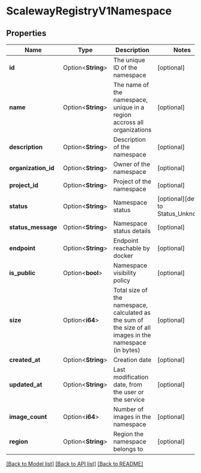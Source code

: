 # ScalewayRegistryV1Namespace

## Properties

Name | Type | Description | Notes
------------ | ------------- | ------------- | -------------
**id** | Option<**String**> | The unique ID of the namespace | [optional]
**name** | Option<**String**> | The name of the namespace, unique in a region accross all organizations | [optional]
**description** | Option<**String**> | Description of the namespace | [optional]
**organization_id** | Option<**String**> | Owner of the namespace | [optional]
**project_id** | Option<**String**> | Project of the namespace | [optional]
**status** | Option<**String**> | Namespace status | [optional][default to Status_Unknown]
**status_message** | Option<**String**> | Namespace status details | [optional]
**endpoint** | Option<**String**> | Endpoint reachable by docker | [optional]
**is_public** | Option<**bool**> | Namespace visibility policy | [optional]
**size** | Option<**i64**> | Total size of the namespace, calculated as the sum of the size of all images in the namespace (in bytes) | [optional]
**created_at** | Option<**String**> | Creation date | [optional]
**updated_at** | Option<**String**> | Last modification date, from the user or the service | [optional]
**image_count** | Option<**i64**> | Number of images in the namespace | [optional]
**region** | Option<**String**> | Region the namespace belongs to | [optional]

[[Back to Model list]](../README.md#documentation-for-models) [[Back to API list]](../README.md#documentation-for-api-endpoints) [[Back to README]](../README.md)


